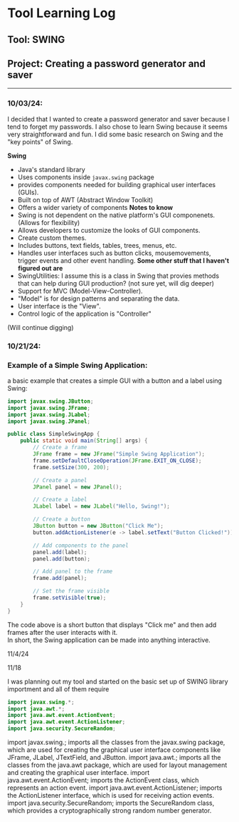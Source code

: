 # Tool Learning Log

## Tool: **SWING**

## Project: **Creating a password generator and saver**

---

### 10/03/24:
I decided that I wanted to create a password generator and saver because I tend to forget my passwords. I also chose to learn Swing because it seems very straightforward and fun. I did some basic research on Swing and the "key points" of Swing.

**Swing**
- Java's standard library
- Uses components inside `javax.swing` package
- provides components needed for building graphical user interfaces (GUIs).
- Built on top of AWT (Abstract Window Toolkit)
- Offers a wider variety of components
**Notes to know**
- Swing is not dependent on the native platform's GUI componenets. (Allows for flexibility)
- Allows developers to customize the looks of GUI components.
- Create custom themes.
- Includes buttons, text fields, tables, trees, menus, etc.
- Handles user interfaces such as button clicks, mousemovements, trigger events and other event handling.
**Some other stuff that I haven't figured out are**
- SwingUtilities: I assume this is a class in Swing that provies methods that can help during GUI production? (not sure yet, will dig deeper)
- Support for MVC (Model-View-Controller).
- "Model" is for design patterns and separating the data.
- User interface is the "View".
- Control logic of the application is "Controller"

(Will continue digging)


### 10/21/24:

### Example of a Simple Swing Application:
a basic example that creates a simple GUI with a button and a label using Swing:

```java
import javax.swing.JButton;
import javax.swing.JFrame;
import javax.swing.JLabel;
import javax.swing.JPanel;

public class SimpleSwingApp {
    public static void main(String[] args) {
        // Create a frame
        JFrame frame = new JFrame("Simple Swing Application");
        frame.setDefaultCloseOperation(JFrame.EXIT_ON_CLOSE);
        frame.setSize(300, 200);

        // Create a panel
        JPanel panel = new JPanel();

        // Create a label
        JLabel label = new JLabel("Hello, Swing!");

        // Create a button
        JButton button = new JButton("Click Me");
        button.addActionListener(e -> label.setText("Button Clicked!"));

        // Add components to the panel
        panel.add(label);
        panel.add(button);

        // Add panel to the frame
        frame.add(panel);

        // Set the frame visible
        frame.setVisible(true);
    }
}
```

The code above is a short button that displays "Click me" and then add frames after the user interacts with it. <br>
In short, the Swing application can be made into anything interactive.


11/4/24

11/18

I was planning out my tool and started on the basic set up of SWING library importment and all of them require 
```java
import javax.swing.*;
import java.awt.*;
import java.awt.event.ActionEvent;
import java.awt.event.ActionListener;
import java.security.SecureRandom;
```
import javax.swing.; imports all the classes from the javax.swing package, which are used for creating the graphical user interface components like JFrame, JLabel, JTextField, and JButton.
import java.awt.; imports all the classes from the java.awt package, which are used for layout management and creating the graphical user interface.
import java.awt.event.ActionEvent; imports the ActionEvent class, which represents an action event.
import java.awt.event.ActionListener; imports the ActionListener interface, which is used for receiving action events.
import java.security.SecureRandom; imports the SecureRandom class, which provides a cryptographically strong random number generator.

